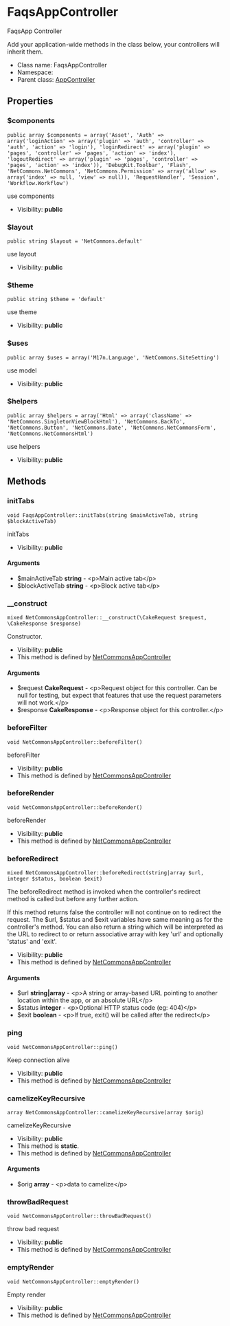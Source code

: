 FaqsAppController
===============

FaqsApp Controller

Add your application-wide methods in the class below, your controllers
will inherit them.


* Class name: FaqsAppController
* Namespace: 
* Parent class: [AppController](AppController.md)





Properties
----------


### $components

    public array $components = array('Asset', 'Auth' => array('loginAction' => array('plugin' => 'auth', 'controller' => 'auth', 'action' => 'login'), 'loginRedirect' => array('plugin' => 'pages', 'controller' => 'pages', 'action' => 'index'), 'logoutRedirect' => array('plugin' => 'pages', 'controller' => 'pages', 'action' => 'index')), 'DebugKit.Toolbar', 'Flash', 'NetCommons.NetCommons', 'NetCommons.Permission' => array('allow' => array('index' => null, 'view' => null)), 'RequestHandler', 'Session', 'Workflow.Workflow')

use components



* Visibility: **public**


### $layout

    public string $layout = 'NetCommons.default'

use layout



* Visibility: **public**


### $theme

    public string $theme = 'default'

use theme



* Visibility: **public**


### $uses

    public array $uses = array('M17n.Language', 'NetCommons.SiteSetting')

use model



* Visibility: **public**


### $helpers

    public array $helpers = array('Html' => array('className' => 'NetCommons.SingletonViewBlockHtml'), 'NetCommons.BackTo', 'NetCommons.Button', 'NetCommons.Date', 'NetCommons.NetCommonsForm', 'NetCommons.NetCommonsHtml')

use helpers



* Visibility: **public**


Methods
-------


### initTabs

    void FaqsAppController::initTabs(string $mainActiveTab, string $blockActiveTab)

initTabs



* Visibility: **public**


#### Arguments
* $mainActiveTab **string** - &lt;p&gt;Main active tab&lt;/p&gt;
* $blockActiveTab **string** - &lt;p&gt;Block active tab&lt;/p&gt;



### __construct

    mixed NetCommonsAppController::__construct(\CakeRequest $request, \CakeResponse $response)

Constructor.



* Visibility: **public**
* This method is defined by [NetCommonsAppController](NetCommonsAppController.md)


#### Arguments
* $request **CakeRequest** - &lt;p&gt;Request object for this controller. Can be null for testing,
 but expect that features that use the request parameters will not work.&lt;/p&gt;
* $response **CakeResponse** - &lt;p&gt;Response object for this controller.&lt;/p&gt;



### beforeFilter

    void NetCommonsAppController::beforeFilter()

beforeFilter



* Visibility: **public**
* This method is defined by [NetCommonsAppController](NetCommonsAppController.md)




### beforeRender

    void NetCommonsAppController::beforeRender()

beforeRender



* Visibility: **public**
* This method is defined by [NetCommonsAppController](NetCommonsAppController.md)




### beforeRedirect

    mixed NetCommonsAppController::beforeRedirect(string|array $url, integer $status, boolean $exit)

The beforeRedirect method is invoked when the controller's redirect method is called but before any
further action.

If this method returns false the controller will not continue on to redirect the request.
The $url, $status and $exit variables have same meaning as for the controller's method. You can also
return a string which will be interpreted as the URL to redirect to or return associative array with
key 'url' and optionally 'status' and 'exit'.

* Visibility: **public**
* This method is defined by [NetCommonsAppController](NetCommonsAppController.md)


#### Arguments
* $url **string|array** - &lt;p&gt;A string or array-based URL pointing to another location within the app,
or an absolute URL&lt;/p&gt;
* $status **integer** - &lt;p&gt;Optional HTTP status code (eg: 404)&lt;/p&gt;
* $exit **boolean** - &lt;p&gt;If true, exit() will be called after the redirect&lt;/p&gt;



### ping

    void NetCommonsAppController::ping()

Keep connection alive



* Visibility: **public**
* This method is defined by [NetCommonsAppController](NetCommonsAppController.md)




### camelizeKeyRecursive

    array NetCommonsAppController::camelizeKeyRecursive(array $orig)

camelizeKeyRecursive



* Visibility: **public**
* This method is **static**.
* This method is defined by [NetCommonsAppController](NetCommonsAppController.md)


#### Arguments
* $orig **array** - &lt;p&gt;data to camelize&lt;/p&gt;



### throwBadRequest

    void NetCommonsAppController::throwBadRequest()

throw bad request



* Visibility: **public**
* This method is defined by [NetCommonsAppController](NetCommonsAppController.md)




### emptyRender

    void NetCommonsAppController::emptyRender()

Empty render



* Visibility: **public**
* This method is defined by [NetCommonsAppController](NetCommonsAppController.md)



